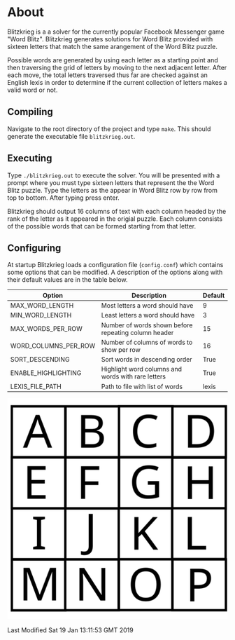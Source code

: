# About
Blitzkrieg is a a solver for the currently popular Facebook Messenger game
"Word Blitz". Blitzkrieg generates solutions for Word Blitz provided with
sixteen letters that match the same arangement of the Word Blitz puzzle.

Possible words are generated by using each letter as a starting point and then
traversing the grid of letters by moving to the next adjacent letter. After
each move, the total letters traversed thus far are checked against an English
lexis in order to determine if the current collection of letters makes a valid
word or not.

## Compiling
Navigate to the root directory of the project and type `make`. This should
generate the executable file `blitzkrieg.out`.

## Executing
Type `./blitzkrieg.out` to execute the solver. You will be presented with a
prompt where you must type sixteen letters that represent the the Word Blitz
puzzle. Type the letters as the appear in Word Blitz row by row from top to
bottom. After typing press enter.

Blitzkrieg should output 16 columns of text with each column headed by the rank
of the letter as it appeared in the origial puzzle. Each column consists of the
possible words that can be formed starting from that letter.

## Configuring
At startup Blitzkrieg loads a configuration file (`config.conf`) which contains
some options that can be modified. A description of the options along with
their default values are in the table below.

Option                   |                       Description                           | Default
-------------------------|-------------------------------------------------------------|---------
MAX\_WORD\_LENGTH        |  Most letters a word should have                            | 9                        
MIN\_WORD\_LENGTH        |  Least letters a word should have                           | 3
MAX\_WORDS\_PER\_ROW     |  Number of words shown before repeating column header       | 15  
WORD\_COLUMNS\_PER\_ROW  |  Number of columns of words to show per row                 | 16
SORT\_DESCENDING         |  Sort words in descending order                             | True
ENABLE\_HIGHLIGHTING     |  Highlight word columns and words with rare letters         | True
LEXIS\_FILE\_PATH        |  Path to file with list of words                            | lexis


![alt text](images/letter_grid.svg "Letter Grid")

Last Modified Sat 19 Jan 13:11:53 GMT 2019
